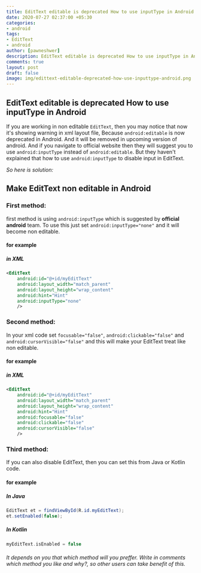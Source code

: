 ```yaml
---
title: EditText editable is deprecated How to use inputType in Android
date: 2020-07-27 02:37:00 +05:30
categories:
- android
tags:
- EditText
- android
author: [pawneshwer]
description: EditText editable is deprecated How to use inputType in Android, editable in Edittext is deprecated so use focusable instead of editable.
comments: true
layout: post
draft: false
image: img/edittext-editable-deprecated-how-use-inputtype-android.png
---
```


## EditText editable is deprecated How to use inputType in Android

If you are working in non editable `EditText`, then you may notice that now it's showing warning in xml layout file, Because `android:editable` is now deprecated in Android. And it will be removed in upcoming version of android. And if you navigate to official website then they will suggest you to use `android:inputType` instead of `android:editable`.
But they haven't explained that how to use `android:inputType` to disable input in EditText.

*So here is solution:*

## Make EditText non editable in Android

### First method:

first method is using `android:inputType` which is suggested by **official android** team. To use this just set `android:inputType="none"` and it will become non editable.

#### for example

##### in XML

```xml
<EditText
    android:id="@+id/myEditText"
    android:layout_width="match_parent"
    android:layout_height="wrap_content"
    android:hint="Hint"
    android:inputType="none"
    />
```

### Second method:

In your xml code set `focusable="false"`, `android:clickable="false"` and `android:cursorVisible="false"` and this will make your EditText treat like non editable.

#### for example

##### in XML

```xml
<EditText
    android:id="@+id/myEditText"
    android:layout_width="match_parent"
    android:layout_height="wrap_content"
    android:hint="Hint"
    android:focusable="false"
    android:clickable="false"
    android:cursorVisible="false"
    />
```

### Third method:

If you can also disable EditText, then you can set this from Java or Kotlin code.

#### for example

##### In Java

```java
EditText et = findViewById(R.id.myEditText);
et.setEnabled(false);
```

##### In Kotlin

```kotlin
myEditText.isEnabled = false
```

###### It depends on you that which method will you preffer. Write in comments which method you like and why?,  so other users can take benefit of this.